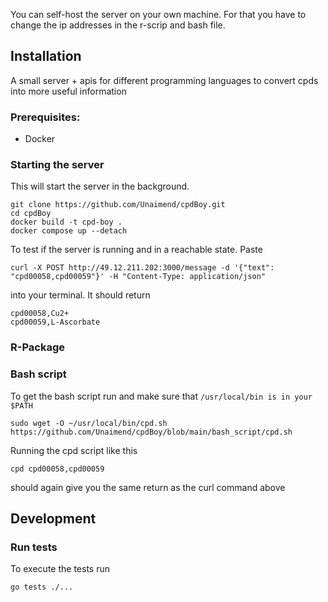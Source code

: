 You can self-host the server on your own machine. For that you have to change the ip addresses in the r-scrip and bash file.

## Installation
A small server + apis for different programming languages to convert cpds into more useful information

### Prerequisites:
- Docker


### Starting the server
This will start the server in the background.

```
git clone https://github.com/Unaimend/cpdBoy.git
cd cpdBoy
docker build -t cpd-boy .
docker compose up --detach
```

To test if the server is running and in a reachable state. Paste
```
curl -X POST http://49.12.211.202:3000/message -d '{"text": "cpd00058,cpd00059"}' -H "Content-Type: application/json"
```
into your terminal. It should return
```
cpd00058,Cu2+
cpd00059,L-Ascorbate
```

### R-Package


### Bash script
To get the bash script run and make sure that `/usr/local/bin is in your $PATH`
```
sudo wget -O ~/usr/local/bin/cpd.sh https://github.com/Unaimend/cpdBoy/blob/main/bash_script/cpd.sh
```

Running the cpd script like this
```
cpd cpd00058,cpd00059
```
should again give you the same return as the curl command above

## Development

### Run tests
To execute the tests run 

`go tests ./...` 
